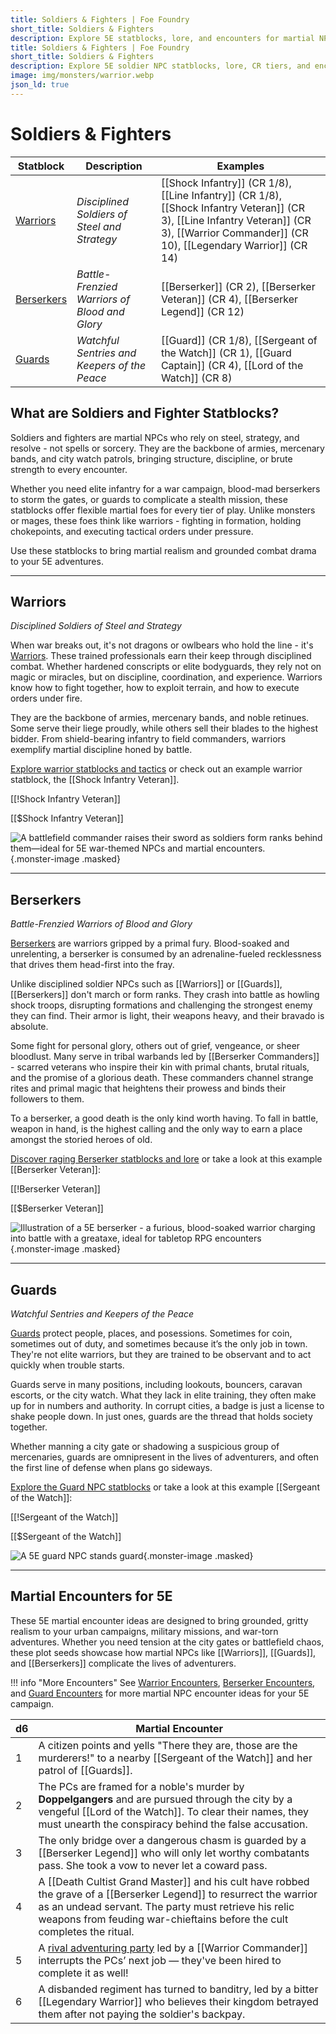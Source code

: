 ```yaml
---
title: Soldiers & Fighters | Foe Foundry
short_title: Soldiers & Fighters
description: Explore 5E statblocks, lore, and encounters for martial NPCs like Warriors, Guards, and Berserkers. Perfect for city intrigue, battlefield skirmishes, and gritty sword-and-shield combat in your TTRPG.
title: Soldiers & Fighters | Foe Foundry
short_title: Soldiers & Fighters
description: Explore 5E soldier NPC statblocks, lore, CR tiers, and encounter ideas for martial NPCs like Warriors, Guards, and Berserkers. Great for city intrigue, battlefield skirmishes, and gritty sword-and-shield combat.
image: img/monsters/warrior.webp
json_ld: true
---
```


# Soldiers & Fighters

| Statblock      | Description | Examples |
|----------------|-------------|----------|
| [Warriors](../monsters/warrior.md) | *Disciplined Soldiers of Steel and Strategy* | [[Shock Infantry]] (CR 1/8), [[Line Infantry]] (CR 1/8), [[Shock Infantry Veteran]] (CR 3), [[Line Infantry Veteran]] (CR 3), [[Warrior Commander]] (CR 10), [[Legendary Warrior]] (CR 14) |
| [Berserkers](../monsters/berserker.md) | *Battle-Frenzied Warriors of Blood and Glory*| [[Berserker]] (CR 2), [[Berserker Veteran]] (CR 4), [[Berserker Legend]] (CR 12) |
| [Guards](../monsters/guard.md) | *Watchful Sentries and Keepers of the Peace*| [[Guard]] (CR 1/8), [[Sergeant of the Watch]] (CR 1), [[Guard Captain]] (CR 4), [[Lord of the Watch]] (CR 8) |

## What are Soldiers and Fighter Statblocks?

Soldiers and fighters are martial NPCs who rely on steel, strategy, and resolve - not spells or sorcery. They are the backbone of armies, mercenary bands, and city watch patrols, bringing structure, discipline, or brute strength to every encounter.

Whether you need elite infantry for a war campaign, blood-mad berserkers to storm the gates, or guards to complicate a stealth mission, these statblocks offer flexible martial foes for every tier of play. Unlike monsters or mages, these foes think like warriors - fighting in formation, holding chokepoints, and executing tactical orders under pressure.

Use these statblocks to bring martial realism and grounded combat drama to your 5E adventures.

---

## Warriors

*Disciplined Soldiers of Steel and Strategy*

When war breaks out, it's not dragons or owlbears who hold the line - it's [Warriors](../monsters/warrior.md). These trained professionals earn their keep through disciplined combat. Whether hardened conscripts or elite bodyguards, they rely not on magic or miracles, but on discipline, coordination, and experience. Warriors know how to fight together, how to exploit terrain, and how to execute orders under fire.

They are the backbone of armies, mercenary bands, and noble retinues. Some serve their liege proudly, while others sell their blades to the highest bidder. From shield-bearing infantry to field commanders, warriors exemplify martial discipline honed by battle.

[Explore warrior statblocks and tactics](../monsters/warrior.md) or check out an example warrior statblock, the [[Shock Infantry Veteran]].

[[!Shock Infantry Veteran]]

[[$Shock Infantry Veteran]]

![A battlefield commander raises their sword as soldiers form ranks behind them—ideal for 5E war-themed NPCs and martial encounters.](../img/monsters/warrior.webp){.monster-image .masked}

---

## Berserkers

*Battle-Frenzied Warriors of Blood and Glory*

[Berserkers](../monsters/berserker.md) are warriors gripped by a primal fury. Blood-soaked and unrelenting, a berserker is consumed by an adrenaline-fueled recklessness that drives them head-first into the fray.

Unlike disciplined soldier NPCs such as [[Warriors]] or [[Guards]], [[Berserkers]] don't march or form ranks. They crash into battle as howling shock troops, disrupting formations and challenging the strongest enemy they can find. Their armor is light, their weapons heavy, and their bravado is absolute. 

Some fight for personal glory, others out of grief, vengeance, or sheer bloodlust. Many serve in tribal warbands led by [[Berserker Commanders]] - scarred veterans who inspire their kin with primal chants, brutal rituals, and the promise of a glorious death. These commanders channel strange rites and primal magic that heightens their prowess and binds their followers to them.

To a berserker, a good death is the only kind worth having. To fall in battle, weapon in hand, is the highest calling and the only way to earn a place amongst the storied heroes of old.

[Discover raging Berserker statblocks and lore](../monsters/berserker.md) or take a look at this example [[Berserker Veteran]]:

[[!Berserker Veteran]]

[[$Berserker Veteran]]

![Illustration of a 5E berserker - a furious, blood-soaked warrior charging into battle with a greataxe, ideal for tabletop RPG encounters](../img/monsters/berserker.webp){.monster-image .masked}

---

## Guards

*Watchful Sentries and Keepers of the Peace*

[Guards](../monsters/guard.md) protect people, places, and posessions. Sometimes for coin, sometimes out of duty, and sometimes because it’s the only job in town. They're not elite warriors, but they are trained to be observant and to act quickly when trouble starts.  

Guards serve in many positions, including lookouts, bouncers, caravan escorts, or the city watch. What they lack in elite training, they often make up for in numbers and authority. In corrupt cities, a badge is just a license to shake people down. In just ones, guards are the thread that holds society together.  

Whether manning a city gate or shadowing a suspicious group of mercenaries, guards are omnipresent in the lives of adventurers, and often the first line of defense when plans go sideways.  

[Explore the Guard NPC statblocks](../monsters/guard.md) or take a look at this example [[Sergeant of the Watch]]:

[[!Sergeant of the Watch]]

[[$Sergeant of the Watch]]

![A 5E guard NPC stands guard](../img/monsters/guard.webp){.monster-image .masked}

---

## Martial Encounters for 5E

These 5E martial encounter ideas are designed to bring grounded, gritty realism to your urban campaigns, military missions, and war-torn adventures. Whether you need tension at the city gates or battlefield chaos, these plot seeds showcase how martial NPCs like [[Warriors]], [[Guards]], and [[Berserkers]] complicate the lives of adventurers.

!!! info "More Encounters"
    See [Warrior Encounters](../monsters/warrior.md#warrior-encounter-ideas), [Berserker Encounters](../monsters/berserker.md#berserker-encounters), and [Guard Encounters](../monsters/guard.md#guard-encounter-ideas) for more martial NPC encounter ideas for your 5E campaign.

| d6 | Martial Encounter |
|----|------|
| 1  | A citizen points and yells "There they are, those are the murderers!" to a nearby [[Sergeant of the Watch]] and her patrol of [[Guards]]. |
| 2  | The PCs are framed for a noble's murder by **Doppelgangers** and are pursued through the city by a vengeful [[Lord of the Watch]]. To clear their names, they must unearth the conspiracy behind the false accusation. |
| 3  | The only bridge over a dangerous chasm is guarded by a [[Berserker Legend]] who will only let worthy combatants pass. She took a vow to never let a coward pass. |
| 4  | A [[Death Cultist Grand Master]] and his cult have robbed the grave of a [[Berserker Legend]] to resurrect the warrior as an undead servant. The party must retrieve his relic weapons from feuding war-chieftains before the cult completes the ritual. |
| 5  | A [rival adventuring party](../families/rivals.md) led by a [[Warrior Commander]] interrupts the PCs’ next job — they've been hired to complete it as well! |
| 6  | A disbanded regiment has turned to banditry, led by a bitter [[Legendary Warrior]] who believes their kingdom betrayed them after not paying the soldier's backpay. |